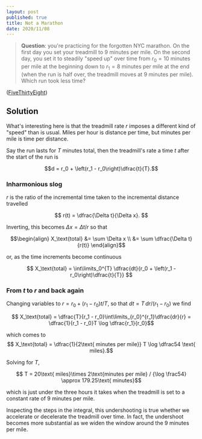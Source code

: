 ```yaml
---
layout: post
published: true
title: Not a Marathon
date: 2020/11/08
---
```


>**Question**: you're practicing for the forgotten NYC marathon. On the first day you set your treadmill to $9$ minutes per mile. On the second day, you set it to steadily "speed up" over time from $r_0 = 10$ minutes per mile at the beginning down to $r_1 = 8$ minutes per mile at the end (when the run is half over, the treadmill moves at $9$ minutes per mile). Which run took less time?

<!--more-->

([FiveThirtyEight](https://fivethirtyeight.com/features/can-you-make-an-unfair-coin-fair/))

## Solution

What's interesting here is that the treadmill rate $r$ imposes a different kind of "speed" than is usual. Miles per hour is distance per time, but minutes per mile is time per distance. 

Say the run lasts for $T$ minutes total, then the treadmill's rate a time $t$ after the start of the run is 

$$d = r_0 + \left(r_1 - r_0\right)\dfrac{t}{T}.$$

### Inharmonious slog

$r$ is the ratio of the incremental time taken to the incremental distance travelled

$$ r(t) = \dfrac{\Delta t}{\Delta x}. $$

Inverting, this becomes $\Delta x = \Delta t / r$ so that

$$\begin{align} X_\text{total} &= \sum \Delta x \\
&= \sum \dfrac{\Delta t}{r(t)}
\end{align}$$

or, as the time increments become continuous

$$ X_\text{total} = \int\limits_0^{T} \dfrac{dt}{r_0 + \left(r_1 - r_0\right)\dfrac{t}{T}} $$

### From $t$ to $r$ and back again

Changing variables to $r = r_0 + \left(r_1-r_0\right)t/T,$ so that $dt =  T\, dr/\left(r_1 - r_0\right)$ we find

$$ X_\text{total} = \dfrac{T}{r_1 - r_0}\int\limits_{r_0}^{r_1}\dfrac{dr}{r} = \dfrac{1}{r_1 - r_0}T \log \dfrac{r_1}{r_0}$$

which comes to $$ X_\text{total} = \dfrac{1}{2\text{ minutes per mile}} T \log \dfrac54 \text{ miles}.$$

Solving for $T,$

$$ T = 20\text{ miles}\times 2\text{minutes per mile} / {\log \frac54} \approx 179.25\text{ minutes}$$

which is just under the three hours it takes when the treadmill is set to a constant rate of $9\text{ minutes per mile}.$

Inspecting the steps in the integral, this undershooting is true whether we accelerate or decelerate the treadmill over time. In fact, the undershoot becomes more substantial as we widen the window around the $9\text{ minutes per mile}.$

<br>

